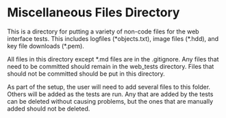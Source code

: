 # Miscellaneous Files Directory

This is a directory for putting a variety of non-code files for the web interface tests. This includes logfiles (\*objects.txt), image files (\*.hdd), and key file downloads (*.pem).

All files in this directory except *.md files are in the .gitignore. Any files that need to be committed should remain in the web_tests directory. Files that should not be committed should be put in this directory.

As part of the setup, the user will need to add several files to this folder. Others will be added as the tests are run. Any that are added by the tests can be deleted without causing problems, but the ones that are manually added should not be deleted. 
